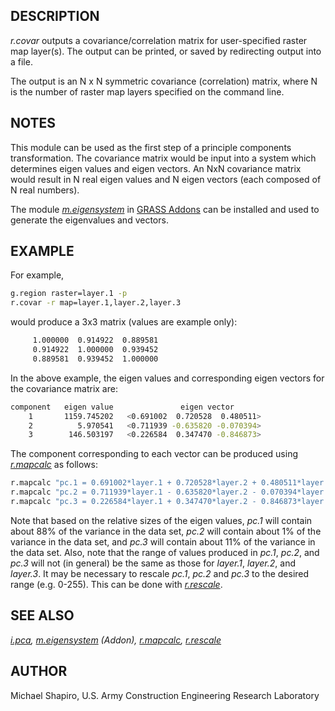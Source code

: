 ## DESCRIPTION

*r.covar* outputs a covariance/correlation matrix for user-specified
raster map layer(s). The output can be printed, or saved by redirecting
output into a file.

The output is an N x N symmetric covariance (correlation) matrix, where
N is the number of raster map layers specified on the command line.

## NOTES

This module can be used as the first step of a principle components
transformation. The covariance matrix would be input into a system which
determines eigen values and eigen vectors. An NxN covariance matrix
would result in N real eigen values and N eigen vectors (each composed
of N real numbers).

The module
*[m.eigensystem](https://grass.osgeo.org/grass-stable/manuals/addons/m.eigensystem.html)*
in [GRASS Addons](https://grass.osgeo.org/download/addons/) can be
installed and used to generate the eigenvalues and vectors.

## EXAMPLE

For example,

```sh
g.region raster=layer.1 -p
r.covar -r map=layer.1,layer.2,layer.3
```

would produce a 3x3 matrix (values are example only):

```sh
     1.000000  0.914922  0.889581
     0.914922  1.000000  0.939452
     0.889581  0.939452  1.000000
```

In the above example, the eigen values and corresponding eigen vectors
for the covariance matrix are:

```sh
component   eigen value               eigen vector
    1       1159.745202   <0.691002  0.720528  0.480511>
    2          5.970541   <0.711939 -0.635820 -0.070394>
    3        146.503197   <0.226584  0.347470 -0.846873>
```

The component corresponding to each vector can be produced using
*[r.mapcalc](r.mapcalc.md)* as follows:

```sh
r.mapcalc "pc.1 = 0.691002*layer.1 + 0.720528*layer.2 + 0.480511*layer.3"
r.mapcalc "pc.2 = 0.711939*layer.1 - 0.635820*layer.2 - 0.070394*layer.3"
r.mapcalc "pc.3 = 0.226584*layer.1 + 0.347470*layer.2 - 0.846873*layer.3"
```

Note that based on the relative sizes of the eigen values, *pc.1* will
contain about 88% of the variance in the data set, *pc.2* will contain
about 1% of the variance in the data set, and *pc.3* will contain about
11% of the variance in the data set. Also, note that the range of values
produced in *pc.1*, *pc.2*, and *pc.3* will not (in general) be the same
as those for *layer.1*, *layer.2*, and *layer.3*. It may be necessary to
rescale *pc.1*, *pc.2* and *pc.3* to the desired range (e.g. 0-255).
This can be done with *[r.rescale](r.rescale.md)*.

## SEE ALSO

*[i.pca](i.pca.md),
[m.eigensystem](https://grass.osgeo.org/grass-stable/manuals/addons/m.eigensystem.html)
(Addon), [r.mapcalc](r.mapcalc.md), [r.rescale](r.rescale.md)*

## AUTHOR

Michael Shapiro, U.S. Army Construction Engineering Research Laboratory
